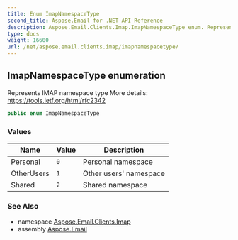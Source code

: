 ```yaml
---
title: Enum ImapNamespaceType
second_title: Aspose.Email for .NET API Reference
description: Aspose.Email.Clients.Imap.ImapNamespaceType enum. Represents IMAP namespace type More details https//tools.ietf.org/html/rfc2342
type: docs
weight: 16600
url: /net/aspose.email.clients.imap/imapnamespacetype/
---
```

## ImapNamespaceType enumeration

Represents IMAP namespace type More details: https://tools.ietf.org/html/rfc2342

```csharp
public enum ImapNamespaceType
```

### Values

| Name | Value | Description |
| --- | --- | --- |
| Personal | `0` | Personal namespace |
| OtherUsers | `1` | Other users' namespace |
| Shared | `2` | Shared namespace |

### See Also

* namespace [Aspose.Email.Clients.Imap](../../aspose.email.clients.imap/)
* assembly [Aspose.Email](../../)


